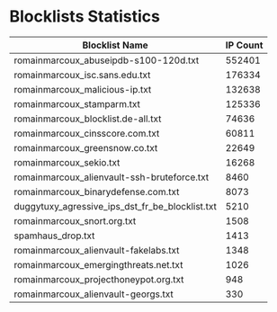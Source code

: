 # Blocklists Statistics
| Blocklist Name | IP Count |
|----|----|
| romainmarcoux_abuseipdb-s100-120d.txt | 552401 |
| romainmarcoux_isc.sans.edu.txt | 176334 |
| romainmarcoux_malicious-ip.txt | 132638 |
| romainmarcoux_stamparm.txt | 125336 |
| romainmarcoux_blocklist.de-all.txt | 74636 |
| romainmarcoux_cinsscore.com.txt | 60811 |
| romainmarcoux_greensnow.co.txt | 22649 |
| romainmarcoux_sekio.txt | 16268 |
| romainmarcoux_alienvault-ssh-bruteforce.txt | 8460 |
| romainmarcoux_binarydefense.com.txt | 8073 |
| duggytuxy_agressive_ips_dst_fr_be_blocklist.txt | 5210 |
| romainmarcoux_snort.org.txt | 1508 |
| spamhaus_drop.txt | 1413 |
| romainmarcoux_alienvault-fakelabs.txt | 1348 |
| romainmarcoux_emergingthreats.net.txt | 1026 |
| romainmarcoux_projecthoneypot.org.txt | 948 |
| romainmarcoux_alienvault-georgs.txt | 330 |
